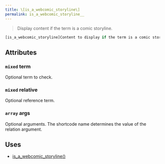 ```yaml
---
title: \[is_a_webcomic_storyline\]
permalink: is_a_webcomic_storyline__
---
```


> Display content if the term is a comic storyline.

```php
[is_a_webcomic_storyline]Content to display if the term is a comic storyline.[/is_a_webcomic_storyline]
```

## Attributes

### `mixed` term
Optional term to check.

### `mixed` relative
Optional reference term.

### `array` args
Optional arguments. The shortcode name determines the
value of the relation argument.

## Uses
- [is_a_webcomic_storyline()](is_a_webcomic_storyline())
